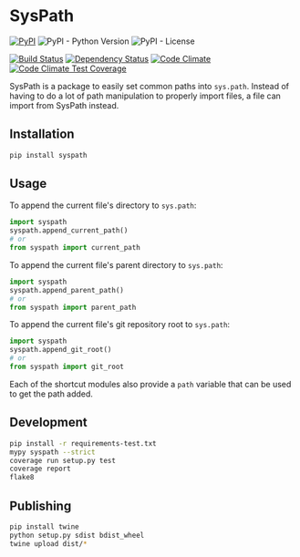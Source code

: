 SysPath
=======

[![PyPI](https://img.shields.io/pypi/v/syspath.svg)]( https://pypi.python.org/pypi/syspath/)
![PyPI - Python Version](https://img.shields.io/pypi/pyversions/syspath)
![PyPI - License](https://img.shields.io/pypi/l/syspath)

[![Build Status](https://drone.albertyw.com/api/badges/albertyw/syspath/status.svg)](https://drone.albertyw.com/albertyw/syspath)
[![Dependency Status](https://pyup.io/repos/github/albertyw/syspath/shield.svg)](https://pyup.io/repos/github/albertyw/syspath/)
[![Code Climate](https://codeclimate.com/github/albertyw/syspath/badges/gpa.svg)](https://codeclimate.com/github/albertyw/syspath)
[![Code Climate Test Coverage](https://codeclimate.com/github/albertyw/syspath/badges/coverage.svg)](https://codeclimate.com/github/albertyw/syspath/coverage)


SysPath is a package to easily set common paths into `sys.path`. Instead
of having to do a lot of path manipulation to properly import files, a
file can import from SysPath instead.

Installation
------------

```bash
pip install syspath
```

Usage
-----

To append the current file's directory to `sys.path`:

```python
import syspath
syspath.append_current_path()
# or
from syspath import current_path
```

To append the current file's parent directory to `sys.path`:

```python
import syspath
syspath.append_parent_path()
# or
from syspath import parent_path
```

To append the current file's git repository root to `sys.path`:

```python
import syspath
syspath.append_git_root()
# or
from syspath import git_root
```

Each of the shortcut modules also provide a `path` variable that can be
used to get the path added.

Development
-----------

```bash
pip install -r requirements-test.txt
mypy syspath --strict
coverage run setup.py test
coverage report
flake8
```

Publishing
----------

```bash
pip install twine
python setup.py sdist bdist_wheel
twine upload dist/*
```
